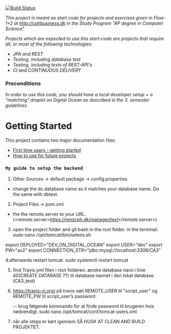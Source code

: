 [![Build Status](https://travis-ci.org/dat3startcode/rest-jpa-devops-startcode.svg?branch=master)](https://travis-ci.org/dat3startcode/rest-jpa-devops-startcode)

*This project is meant as start code for projects and exercises given in Flow-1+2 at http://cphbusiness.dk in the Study Program "AP degree in Computer Science"*

*Projects which are expected to use this start-code are projects that require all, or most of the following technologies:*
 - *JPA and REST*
- *Testing, including database test*
- *Testing, including tests of REST-API's*
- *CI and CONTINUOUS DELIVERY*

### Preconditions
*In order to use this code, you should have a local developer setup + a "matching" droplet on Digital Ocean as described in the 3. semester guidelines* 
# Getting Started

This project contains two major documentation files: 
 - [First time users - getting started](README_proof_of_concept.md)
 - [How to use for future projects](README_how_to_use.md)


### `My guide to setup the backend`
1. Other Sources -> default package -> config.properties
- change the dc.database name so it matches your database name. Do the same with dbtest. 

2. Project Files -> pom.xml
- the the remote.server to your URL. (<remote.server>https://renzcph.dk/manager/text</remote.server>)

3. open the project folder and git bash in the root folder. 
in the terminal: sudo nano /opt/tomcat/bin/setenv.sh

export DEPLOYED="DEV_ON_DIGITAL_OCEAN"
export USER="dev"
export PW="ax2"
export CONNECTION_STR="jdbc:mysql://localhost:3306/CA3" 

4.afterwards restart tomcat. sudo systemctl restart tomcat

5. find Travis.yml filen i root folderen. 
ændre database navn i linie 40(CREATE DATABASE ??) til database navnet i den lokal database. (CA3_test)

6. https://travis-ci.org/
    på travis sæt REMOTE_USER til "script_user" og REMOTE_PW til script_user’s password.
    
    -- brug følgende kommando for at finde password til brugeren hvis nødvendigt.
    sudo nano /opt/tomcat/conf/tomcat-users.xml

7. når alle steps er kørt igennem SÅ HUSK AT CLEAN AND BUILD PROJEKTET. 



